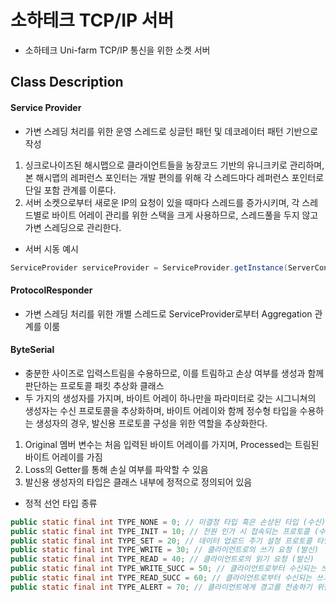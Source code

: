 # 소하테크 TCP/IP 서버

- 소하테크 Uni-farm TCP/IP 통신을 위한 소켓 서버

## Class Description

#### Service Provider
- 가변 스레딩 처리를 위한 운영 스레드로 싱글턴 패턴 및 데코레이터 패턴 기반으로 작성
1. 싱크로나이즈된 해시맵으로 클라이언트들을 농장코드 기반의 유니크키로 관리하며, 본 해시맵의 레퍼런스 포인터는 개발 편의를 위해 각 스레드마다 레퍼런스 포인터로 단일 포함 관계를 이룬다.
2. 서버 소켓으로부터 새로운 IP의 요청이 있을 때마다 스레드를 증가시키며, 각 스레드별로 바이트 어레이 관리를 위한 스택을 크게 사용하므로, 스레드풀을 두지 않고 가변 스레딩으로 관리한다.

- 서버 시동 예시
```java
ServiceProvider serviceProvider = ServiceProvider.getInstance(ServerConfig.SOCKET_PORT).start();
```

#### ProtocolResponder
- 가변 스레딩 처리를 위한 개별 스레드로 ServiceProvider로부터 Aggregation 관계를 이룸

#### ByteSerial
- 충분한 사이즈로 입력스트림을 수용하므로, 이를 트림하고 손상 여부를 생성과 함께 판단하는 프로토콜 패킷 추상화 클래스
- 두 가지의 생성자를 가지며, 바이트 어레이 하나만을 파라미터로 갖는 시그니쳐의 생성자는 수신 프로토콜을 추상화하며, 바이트 어레이와 함께 정수형 타입을 수용하는 생성자의 경우, 발신용 프로토콜 구성을 위한 역할을 추상화한다.
1. Original 멤버 변수는 처음 입력된 바이트 어레이를 가지며, Processed는 트림된 바이트 어레이를 가짐
2. Loss의 Getter를 통해 손실 여부를 파악할 수 있음
3. 발신용 생성자의 타입은 클래스 내부에 정적으로 정의되어 있음

- 정적 선언 타입 종류
```java
public static final int TYPE_NONE = 0; // 미결정 타입 혹은 손상된 타입 (수신)
public static final int TYPE_INIT = 10; // 전원 인가 시 접속되는 프로토콜 (수신)
public static final int TYPE_SET = 20; // 데이터 업로드 주기 설정 프로토콜 타입 (발신)
public static final int TYPE_WRITE = 30; // 클라이언트로의 쓰기 요청 (발신)
public static final int TYPE_READ = 40; // 클라이언트로의 읽기 요청 (발신)
public static final int TYPE_WRITE_SUCC = 50; // 클라이언트로부터 수신되는 쓰기 성공 프로토콜 (수신)
public static final int TYPE_READ_SUCC = 60; // 클라이언트로부터 수신되는 쓰기 성공 프로토콜 (수신)
public static final int TYPE_ALERT = 70; // 클라이언트에게 경고를 전송하기 위한 프로토콜 (발신)
```